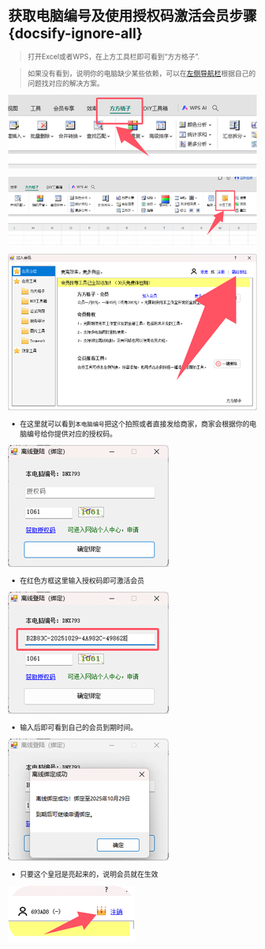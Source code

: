 # 获取电脑编号及使用授权码激活会员步骤 {docsify-ignore-all}

> 打开Excel或者WPS，在上方工具栏即可看到“方方格子”.

> 如果没有看到，说明你的电脑缺少某些依赖，可以在[左侧导航栏](help/qa)根据自己的问题找对应的解决方案。

![](./images/ffcel1.png)

![](/images/ffcel2.png)

![](/images/ffce3.png)

- 在这里就可以看到`本电脑编号`把这个拍照或者直接发给商家，商家会根据你的电脑编号给你提供对应的授权码。

![](/images/ffce4.png)

- 在红色方框这里输入授权码即可激活会员

![](/images/ffce5.png)

- 输入后即可看到自己的会员到期时间。 

![](/images/ffce6.png)

- 只要这个皇冠是亮起来的，说明会员就在生效

![](/images/QQ20241230-155933.png)




